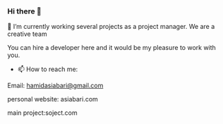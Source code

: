 ### Hi there 👋


🔭 I’m currently working several projects as a project manager. We are a creative team    


You can hire a developer here and it would be my pleasure to work with you.


- 📫 How to reach me: 


Email: hamidasiabari@gmail.com 

personal website: asiabari.com 

main project:soject.com 



<!--
**HamidAsiabari/HamidAsiabari** is a ✨ _special_ ✨ repository because its `README.md` (this file) appears on your GitHub profile.

Here are some ideas to get you started:

- 🔭 I’m currently working on ...
- 🌱 I’m currently learning ...
- 👯 I’m looking to collaborate on ...
- 🤔 I’m looking for help with ...
- 💬 Ask me about ...
- 📫 How to reach me: ...
- 😄 Pronouns: ...
- ⚡ Fun fact: ...
-->
